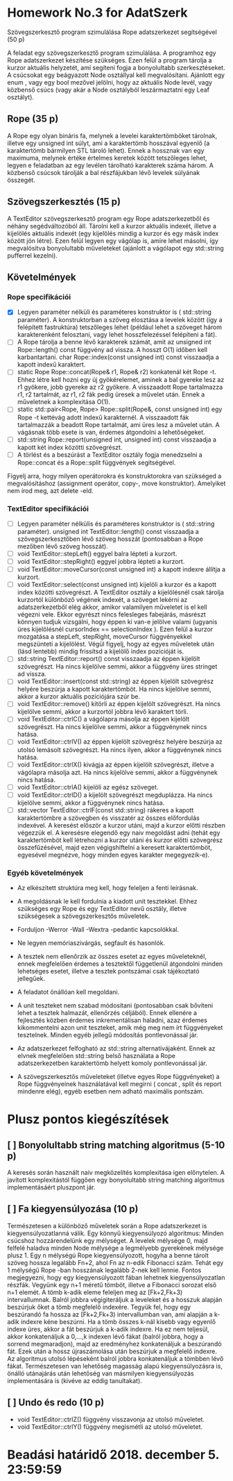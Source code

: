 # Homework No.3 for AdatSzerk

Szövegszerkesztő program szimulálása Rope adatszerkezet segítségével (50 p)

A feladat egy szövegszerkesztő program szimulálása. A programhoz egy Rope adatszerkezet
készítése szükséges. Ezen felül a program tárolja a kurzor aktuális helyzetét, ami segíteni fogja a
bonyolultabb szerkesztéseket. A csúcsokat egy beágyazott Node osztállyal kell megvalósítani.
Ajánlott egy enum , vagy egy bool mezővel jelölni, hogy az aktuális Node levél, vagy közbenső
csúcs (vagy akár a Node osztályból leszármaztatni egy Leaf osztályt).

## Rope (35 p)

A Rope egy olyan bináris fa, melynek a levelei karaktertömböket tárolnak, illetve egy unsigned
int súlyt, ami a karaktertömb hosszával egyenlő (a karaktertömb bármilyen STL tároló lehet).
Ennek a hossznak van egy maximuma, melynek értéke értelmes keretek között tetszőleges lehet,
legyen e feladatban az egy levélen tárolható karakterek száma három. A közbenső csúcsok
tárolják a bal részfájukban lévő levelek súlyának összegét.

## Szövegszerkesztés (15 p)

A TextEditor szövegszerkesztő program egy Rope adatszerkezetből és néhány
segédváltozóból áll. Tárolni kell a kurzor aktuális indexét, illetve a kijelölés aktuális indexét (egy
kijelölés mindig a kurzor és egy másik index között jön létre). Ezen felül legyen egy vágólap is,
amire lehet másolni, így megvalósítva bonyolultabb műveleteket (ajánlott a vágólapot egy
std::string pufferrel kezelni).

## Követelmények

### Rope specifikációi

- [X] Legyen paraméter nélküli és paraméteres konstruktor is ( std::string paraméter). A
konstruktorban a szöveg elosztása a levelek között (így a felépített fastruktúra) tetszőleges
lehet (például lehet a szöveget három karakterenként felosztani, vagy lehet hosszfelezéssel
felépíteni a fát).
- [ ] A Rope tárolja a benne lévő karakterek számát, amit az unsigned int Rope::length()
const függvény ad vissza. A hosszt O(1) időben kell karbantartani.
char Rope::index(const unsigned int) const visszaadja a kapott indexű karaktert.
- [ ] static Rope Rope::concat(Rope& r1, Rope& r2) konkatenál két Rope -t. Ehhez létre kell
hozni egy új gyökérelemet, aminek a bal gyereke lesz az r1 gyökere, jobb gyereke az r2
gyökere. A visszaadott Rope tartalmazza r1, r2 tartalmát, az r1, r2 fák pedig üresek a
művelet után. Ennek a műveletnek a komplexitása O(1).
- [ ] static std::pair<Rope, Rope> Rope::split(Rope&, const unsigned int) egy Rope -t
kettévág adott indexű karakternél. A visszaadott fák tartalmazzák a beadott Rope tartalmát,
ami üres lesz a művelet után. A vágásnak több esete is van, érdemes átgondolni a
lehetőségeket.
- [ ] std::string Rope::report(unsigned int, unsigned int) const visszaadja a kapott két
index közötti szövegrészt.
- [ ] A törlést és a beszúrást a TextEditor osztály fogja menedzselni a Rope::concat és a
Rope::split függvények segítségével.

Figyelj arra, hogy milyen operátorokra és konstruktorokra van szükséged a megvalósításhoz
(assignment operátor, copy-, move konstruktor). Amelyiket nem írod meg, azt delete -eld.

### TextEditor specifikációi

- [ ] Legyen paraméter nélkülis és paraméteres konstruktor is ( std::string paraméter).
unsigned int TextEditor::length() const visszaadja a szövegszerkesztőben lévő
szöveg hosszát (pontosabban a Rope mezőben lévő szöveg hosszát).
- [ ] void TextEditor::stepLeft() eggyel balra lépteti a kurzort.
- [ ] void TextEditor::stepRight() eggyel jobbra lépteti a kurzort.
- [ ] void TextEditor::moveCursor(const unsigned int) a kapott indexre állítja a kurzort.
- [ ] void TextEditor::select(const unsigned int) kijelöli a kurzor és a kapott index közötti
szövegrészt. A TextEditor osztály a kijelölésnél csak tárolja kurzortól különböző végének
indexét, a szöveget lekérni az adatszerkezetből elég akkor, amikor valamilyen műveletet is el
kell végezni vele. Ekkor egyrészt nincs felesleges fabejárás, másrészt könnyen tudjuk
vizsgálni, hogy éppen ki van-e jelölve valami (ugyanis üres kijelölésnél cursorIndex ==
selectionIndex ). Ezen felül a kurzor mozgatása a stepLeft, stepRight, moveCursor
függvényekkel megszünteti a kijelölést. Végül figyelj, hogy az egyes műveletek után (lásd
lentebb) mindig frissítsd a kijelölő index pozícióját is.
- [ ] std::string TextEditor::report() const visszaadja az éppen kijelölt szövegrészt. Ha
nincs kijelölve semmi, akkor a függvény üres stringet ad vissza.
- [ ] void TextEditor::insert(const std::string) az éppen kijelölt szövegrész helyére
beszúrja a kapott karaktertömböt. Ha nincs kijelölve semmi, akkor a kurzor aktuális
pozíciójára szúr be.
- [ ] void TextEditor::remove() kitörli az éppen kijelölt szövegrészt. Ha nincs kijelölve semmi,
akkor a kurzortól jobbra lévő karaktert törli.
- [ ] void TextEditor::ctrlC() a vágólapra másolja az éppen kijelölt szövegrészt. Ha nincs
kijelölve semmi, akkor a függvénynek nincs hatása.
- [ ] void TextEditor::ctrlV() az éppen kijelölt szövegrész helyére beszúrja az utolsó lemásolt
szövegrészt. Ha nincs ilyen, akkor a függvénynek nincs hatása.
- [ ] void TextEditor::ctrlX() kivágja az éppen kijelölt szövegrészt, illetve a vágólapra
másolja azt. Ha nincs kijelölve semmi, akkor a függvénynek nincs hatása.
- [ ] void TextEditor::ctrlA() kijelöli az egész szöveget.
- [ ] void TextEditor::ctrlD() a kijelölt szövegrészt megduplázza. Ha nincs kijelölve semmi,
akkor a függvénynek nincs hatása.
- [ ] std::vector<unsigned int> TextEditor::ctrlF(const std::string) rákeres a kapott
karaktertömbre a szövegben és visszatér az összes előfordulás indexével. A keresést először
a kurzor utáni, majd a kurzor előtti részben végezzük el. A keresésre elegendő egy naiv
megoldást adni (tehát egy karaktertömböt kell létrehozni a kurzor utáni és kurzor előtti
szövegrész összefűzésével, majd ezen végigshiftelni a keresett karaktertömböt, egyesével
megnézve, hogy minden egyes karakter megegyezik-e).

### Egyéb követelmények
- Az elkészített struktúra meg kell, hogy feleljen a fenti leírásnak.

- A megoldásnak le kell fordulnia a kiadott unit tesztekkel. Ehhez szükséges egy Rope és egy
TextEditor nevű osztály, illetve szükségesek a szövegszerkesztős műveletek.
- Forduljon -Werror -Wall -Wextra -pedantic kapcsolókkal.
- Ne legyen memóriaszivárgás, segfault és hasonlók.
- A tesztek nem ellenőrzik az összes esetet az egyes műveleteknél, ennek megfelelően
érdemes a tesztektől függetlenül átgondolni minden lehetséges esetet, illetve a tesztek
pontszámai csak tájékoztató jellegűek.
- A feladatot önállóan kell megoldani.
- A unit teszteket nem szabad módosítani (pontosabban csak bővíteni lehet a tesztek
halmazát, ellenőrzés céljából). Ennek ellenére a fejlesztés közben érdemes inkrementálisan
haladni, azaz érdemes kikommentelni azon unit teszteket, amik még meg nem írt
függvényeket tesztelnek. Minden egyéb jellegű módosítás pontlevonással jár.
- Az adatszerkezet felfogható az std::string alternatívájaként. Ennek az elvnek megfelelően
std::string belső használata a Rope adatszerkezetben karaktertömb helyett komoly
pontlevonással jár.
- A szövegszerkesztős műveleteket (illetve egyes Rope függvényeket) a Rope függvényeinek
használatával kell megírni ( concat , split és report mindenre elég), egyéb esetben nem
adható maximális pontszám.
# Plusz pontos kiegészítések
## [ ] Bonyolultabb string matching algoritmus (5-10 p)
A keresés során használt naiv megközelítés komplexitása igen előnytelen. A javított
komplexitástól függően egy bonyolultabb string matching algoritmus implementásáért pluszpont
jár.
## [ ] Fa kiegyensúlyozása (10 p)
Természetesen a különböző műveletek során a Rope adatszerkezet is kiegyensúlyozatlanná
válik. Egy könnyű kiegyensúlyozó algoritmus:
Minden csúcshoz hozzárendelünk egy mélységet. A levelek mélysége 0, majd felfelé haladva
minden Node mélysége a legmélyebb gyerekének mélysége plusz 1. Egy n mélységú Rope
kiegyensúlyozott, hogyha a benne tárolt szöveg hossza legalább Fn+2, ahol Fn az n-edik
Fibonacci szám. Tehát egy 1 mélységű Rope -ban hosszának legalább 2-nek kell lennie.
Fontos megjegyezni, hogy egy kiegyensúlyozott fában lehetnek kiegyensúlyozatlan részfák.
Vegyünk egy n+1 méretű tömböt, illetve a Fibonacci sorozat első n+1 elemét. A tömb k-adik
eleme feleljen meg az [Fk+2,Fk+3) intervallumnak.
Balról jobbra végigiteráljuk a leveleket és a hosszuk alapján beszúrjuk őket a tömb megfelelő
indexére. Tegyük fel, hogy egy beszúrandó fa hossza az [Fk+2,Fk+3) intervallumban van, ami
alapján a k-adik indexre kéne beszúrni. Ha a tömb összes k-nál kisebb vagy egyenlő indexe
üres, akkor a fát beszúrjuk a k-adik indexre. Ha ez nem teljesül, akkor konkatenáljuk a 0,…,k
indexen lévő fákat (balról jobbra, hogy a sorrend megmaradjon), majd az eredményhez
konkatenáljuk a beszúrandó fát. Ezek után a hossz újraszámolása után beszúrjuk a
megfelelő indexre.
Az algoritmus utolsó lépéseként balról jobbra konkatenáljuk a tömbben lévő fákat.
Természetesen van lehetőség magasság alapú kiegyensúlyozásra is, önálló utánajárás után
lehetőség van másmilyen kiegyensúlyozás implementására is (kivéve az eddig tanultakat).
## [ ] Undo és redo (10 p)
- void TextEditor::ctrlZ() függvény visszavonja az utolsó műveletet.
- void TextEditor::ctrlY() függvény megismétli az utolsó műveletet.

# Beadási határidő 2018. december 5. 23:59:59
